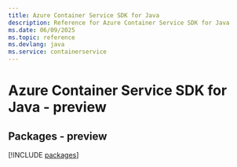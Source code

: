 ```yaml
---
title: Azure Container Service SDK for Java
description: Reference for Azure Container Service SDK for Java
ms.date: 06/09/2025
ms.topic: reference
ms.devlang: java
ms.service: containerservice
---
```

# Azure Container Service SDK for Java - preview
## Packages - preview
[!INCLUDE [packages](container-service-index.md)]